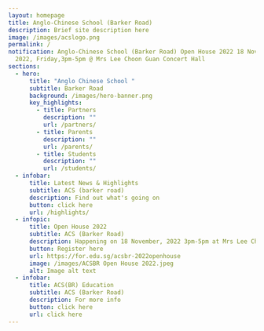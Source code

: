 ```yaml
---
layout: homepage
title: Anglo-Chinese School (Barker Road)
description: Brief site description here
image: /images/acslogo.png
permalink: /
notification: Anglo-Chinese School (Barker Road) Open House 2022 18 November
  2022, Friday,3pm-5pm @ Mrs Lee Choon Guan Concert Hall
sections:
  - hero:
      title: "Anglo Chinese School "
      subtitle: Barker Road
      background: /images/hero-banner.png
      key_highlights:
        - title: Partners
          description: ""
          url: /partners/
        - title: Parents
          description: ""
          url: /parents/
        - title: Students
          description: ""
          url: /students/
  - infobar:
      title: Latest News & Highlights
      subtitle: ACS (barker road)
      description: Find out what's going on
      button: click here
      url: /highlights/
  - infopic:
      title: Open House 2022
      subtitle: ACS (Barker Road)
      description: Happening on 18 November, 2022 3pm-5pm at Mrs Lee Choon Guan Concert Hall
      button: Register here
      url: https://for.edu.sg/acsbr-2022openhouse
      image: /images/ACSBR Open House 2022.jpeg
      alt: Image alt text
  - infobar:
      title: ACS(BR) Education
      subtitle: ACS (Barker Road)
      description: For more info
      button: click here
      url: click here
---
```

